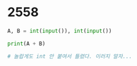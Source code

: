 # 2558

```python
A, B = int(input()), int(input())

print(A + B)

# 놀랍게도 int 안 붙여서 틀렸다. 이러지 말자...
```

